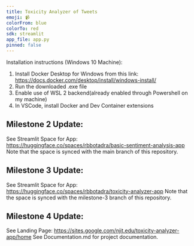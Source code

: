 ```yaml
---
title: Toxicity Analyzer of Tweets
emoji: 📹
colorFrom: blue
colorTo: red
sdk: streamlit
app_file: app.py
pinned: false
---
```


Installation instructions (Windows 10 Machine):
1) Install Docker Desktop for Windows from this link: https://docs.docker.com/desktop/install/windows-install/
2) Run the downloaded .exe file
3) Enable use of WSL 2 backend(already enabled through Powershell on my machine)
4) In VSCode, install Docker and Dev Container extensions


## Milestone 2 Update:
See Streamlit Space for App: https://huggingface.co/spaces/rbbotadra/basic-sentiment-analysis-app
Note that the space is synced with the main branch of this repository.

## Milestone 3 Update:
See Streamlit Space for App: https://huggingface.co/spaces/rbbotadra/toxicity-analyzer-app
Note that the space is synced with the milestone-3 branch of this repository.

## Milestone 4 Update:
See Landing Page: https://sites.google.com/njit.edu/toxicity-analyzer-app/home 
See Documentation.md for project documentation.
